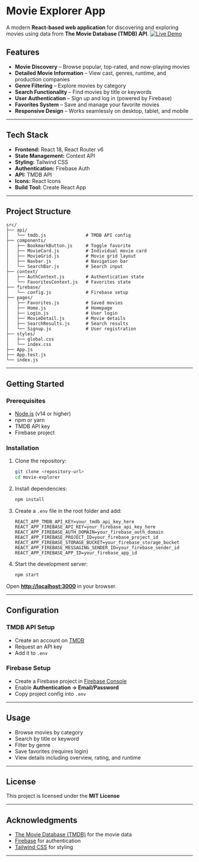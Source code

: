 # Movie Explorer App

A modern **React-based web application** for discovering and exploring movies using data from **The Movie Database (TMDB) API**.
[![Live Demo](https://img.shields.io/badge/Live-Demo-blue?style=for-the-badge&logo=netlify)](https://pick-ur-movie.netlify.app/)

## Features

* **Movie Discovery** – Browse popular, top-rated, and now-playing movies
* **Detailed Movie Information** – View cast, genres, runtime, and production companies
* **Genre Filtering** – Explore movies by category
* **Search Functionality** – Find movies by title or keywords
* **User Authentication** – Sign up and log in (powered by Firebase)
* **Favorites System** – Save and manage your favorite movies
* **Responsive Design** – Works seamlessly on desktop, tablet, and mobile

---

## Tech Stack

* **Frontend:** React 18, React Router v6
* **State Management:** Context API
* **Styling:** Tailwind CSS
* **Authentication:** Firebase Auth
* **API:** TMDB API
* **Icons:** React Icons
* **Build Tool:** Create React App

---

## Project Structure

```
src/
├── api/
│   └── tmdb.js               # TMDB API config
├── components/
│   ├── BookmarkButton.js     # Toggle favorite
│   ├── MovieCard.js          # Individual movie card
│   ├── MovieGrid.js          # Movie grid layout
│   ├── Navbar.js             # Navigation bar
│   └── SearchBar.js          # Search input
├── context/
│   ├── AuthContext.js        # Authentication state
│   └── FavoritesContext.js   # Favorites state
├── firebase/
│   └── config.js             # Firebase setup
├── pages/
│   ├── Favorites.js          # Saved movies
│   ├── Home.js               # Homepage
│   ├── Login.js              # User login
│   ├── MovieDetail.js        # Movie details
│   ├── SearchResults.js      # Search results
│   └── Signup.js             # User registration
├── styles/
│   ├── global.css
│   └── index.css
├── App.js
├── App.test.js
└── index.js
```

---

## Getting Started

### Prerequisites

* [Node.js](https://nodejs.org/) (v14 or higher)
* npm or yarn
* TMDB API key
* Firebase project

### Installation

1. Clone the repository:

   ```bash
   git clone <repository-url>
   cd movie-explorer
   ```

2. Install dependencies:

   ```bash
   npm install
   ```

3. Create a `.env` file in the root folder and add:

   ```env
   REACT_APP_TMDB_API_KEY=your_tmdb_api_key_here
   REACT_APP_FIREBASE_API_KEY=your_firebase_api_key_here
   REACT_APP_FIREBASE_AUTH_DOMAIN=your_firebase_auth_domain
   REACT_APP_FIREBASE_PROJECT_ID=your_firebase_project_id
   REACT_APP_FIREBASE_STORAGE_BUCKET=your_firebase_storage_bucket
   REACT_APP_FIREBASE_MESSAGING_SENDER_ID=your_firebase_sender_id
   REACT_APP_FIREBASE_APP_ID=your_firebase_app_id
   ```

4. Start the development server:

   ```bash
   npm start
   ```

Open **[http://localhost:3000](http://localhost:3000)** in your browser.

---

## Configuration

### TMDB API Setup

* Create an account on [TMDB](https://www.themoviedb.org/)
* Request an API key
* Add it to `.env`

### Firebase Setup

* Create a Firebase project in [Firebase Console](https://console.firebase.google.com/)
* Enable **Authentication → Email/Password**
* Copy project config into `.env`

---

## Usage

* Browse movies by category
* Search by title or keyword
* Filter by genre
* Save favorites (requires login)
* View details including overview, rating, and runtime

---

## License

This project is licensed under the **MIT License** 

---

## Acknowledgments

* [The Movie Database (TMDB)](https://www.themoviedb.org/) for the movie data
* [Firebase](https://firebase.google.com/) for authentication
* [Tailwind CSS](https://tailwindcss.com/) for styling

---
